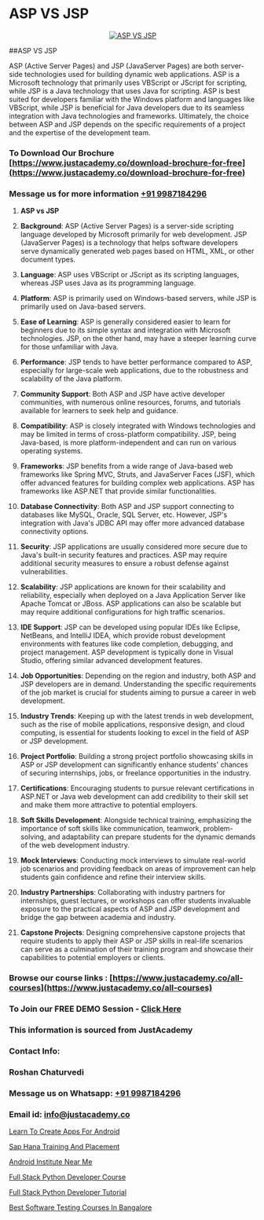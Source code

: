 # ASP VS JSP

<p align="center">
  <a href="https://justacademy.co/course-detail/asp-net-training">
    <img src="https://justacademy.co/storage2/course_image/1708336878_course_image.png" alt="ASP VS JSP">
  </a>
</p>
##ASP VS JSP

ASP (Active Server Pages) and JSP (JavaServer Pages) are both server-side technologies used for building dynamic web applications. ASP is a Microsoft technology that primarily uses VBScript or JScript for scripting, while JSP is a Java technology that uses Java for scripting. ASP is best suited for developers familiar with the Windows platform and languages like VBScript, while JSP is beneficial for Java developers due to its seamless integration with Java technologies and frameworks. Ultimately, the choice between ASP and JSP depends on the specific requirements of a project and the expertise of the development team.
### To Download Our Brochure [https://www.justacademy.co/download-brochure-for-free](https://www.justacademy.co/download-brochure-for-free)
### Message us for more information [+91 9987184296](https://api.whatsapp.com/send?phone=919987184296)
1) **ASP vs JSP**

1) **Background**: ASP (Active Server Pages) is a server-side scripting language developed by Microsoft primarily for web development. JSP (JavaServer Pages) is a technology that helps software developers serve dynamically generated web pages based on HTML, XML, or other document types.

2) **Language**: ASP uses VBScript or JScript as its scripting languages, whereas JSP uses Java as its programming language. 

3) **Platform**: ASP is primarily used on Windows-based servers, while JSP is primarily used on Java-based servers.

4) **Ease of Learning**: ASP is generally considered easier to learn for beginners due to its simple syntax and integration with Microsoft technologies. JSP, on the other hand, may have a steeper learning curve for those unfamiliar with Java.

5) **Performance**: JSP tends to have better performance compared to ASP, especially for large-scale web applications, due to the robustness and scalability of the Java platform.

6) **Community Support**: Both ASP and JSP have active developer communities, with numerous online resources, forums, and tutorials available for learners to seek help and guidance.

7) **Compatibility**: ASP is closely integrated with Windows technologies and may be limited in terms of cross-platform compatibility. JSP, being Java-based, is more platform-independent and can run on various operating systems.

8) **Frameworks**: JSP benefits from a wide range of Java-based web frameworks like Spring MVC, Struts, and JavaServer Faces (JSF), which offer advanced features for building complex web applications. ASP has frameworks like ASP.NET that provide similar functionalities.

9) **Database Connectivity**: Both ASP and JSP support connecting to databases like MySQL, Oracle, SQL Server, etc. However, JSP's integration with Java's JDBC API may offer more advanced database connectivity options.

10) **Security**: JSP applications are usually considered more secure due to Java's built-in security features and practices. ASP may require additional security measures to ensure a robust defense against vulnerabilities.

11) **Scalability**: JSP applications are known for their scalability and reliability, especially when deployed on a Java Application Server like Apache Tomcat or JBoss. ASP applications can also be scalable but may require additional configurations for high traffic scenarios.

12) **IDE Support**: JSP can be developed using popular IDEs like Eclipse, NetBeans, and IntelliJ IDEA, which provide robust development environments with features like code completion, debugging, and project management. ASP development is typically done in Visual Studio, offering similar advanced development features.

13) **Job Opportunities**: Depending on the region and industry, both ASP and JSP developers are in demand. Understanding the specific requirements of the job market is crucial for students aiming to pursue a career in web development.

14) **Industry Trends**: Keeping up with the latest trends in web development, such as the rise of mobile applications, responsive design, and cloud computing, is essential for students looking to excel in the field of ASP or JSP development.

15) **Project Portfolio**: Building a strong project portfolio showcasing skills in ASP or JSP development can significantly enhance students' chances of securing internships, jobs, or freelance opportunities in the industry.

16) **Certifications**: Encouraging students to pursue relevant certifications in ASP.NET or Java web development can add credibility to their skill set and make them more attractive to potential employers.

17) **Soft Skills Development**: Alongside technical training, emphasizing the importance of soft skills like communication, teamwork, problem-solving, and adaptability can prepare students for the dynamic demands of the web development industry.

18) **Mock Interviews**: Conducting mock interviews to simulate real-world job scenarios and providing feedback on areas of improvement can help students gain confidence and refine their interview skills.

19) **Industry Partnerships**: Collaborating with industry partners for internships, guest lectures, or workshops can offer students invaluable exposure to the practical aspects of ASP and JSP development and bridge the gap between academia and industry.

20) **Capstone Projects**: Designing comprehensive capstone projects that require students to apply their ASP or JSP skills in real-life scenarios can serve as a culmination of their training program and showcase their capabilities to potential employers or clients.

### Browse our course links : [https://www.justacademy.co/all-courses](https://www.justacademy.co/all-courses) 
### To Join our FREE DEMO Session - [Click Here](https://www.justacademy.co/register-for-course-demo)


### This information is sourced from JustAcademy
### Contact Info:
### Roshan Chaturvedi
### Message us on Whatsapp: [+91 9987184296](https://api.whatsapp.com/send?phone=919987184296)
### Email id: [info@justacademy.co](mailto:info@justacademy.co)
                
[Learn To Create Apps For Android](https://www.linkedin.com/pulse/learn-create-apps-android-justacademy-ahmedabad-a3ttc/)

[Sap Hana Training And Placement](https://www.linkedin.com/pulse/sap-hana-training-placement-software-training-sunnyvale-asjnc/)

[Android Institute Near Me](https://medium.com/@prempja40/android-institute-near-me-7370545e54df)

[Full Stack Python Developer Course](https://medium.com/@prempja40/full-stack-python-developer-course-f248ba2828d4)

[Full Stack Python Developer Tutorial](https://justacademyin.github.io/justacademy/full-stack-python-developer-tutorial)

[Best Software Testing Courses In Bangalore](https://justacademyin.github.io/justacademy/best-software-testing-courses-in-bangalore)

